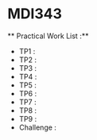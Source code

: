 #  MDI343
** Practical Work List :**
  * TP1 : 
  * TP2 : 
  * TP3 : 
  * TP4 : 
  * TP5 : 
  * TP6 : 
  * TP7 : 
  * TP8 : 
  * TP9 : 
  * Challenge : 
